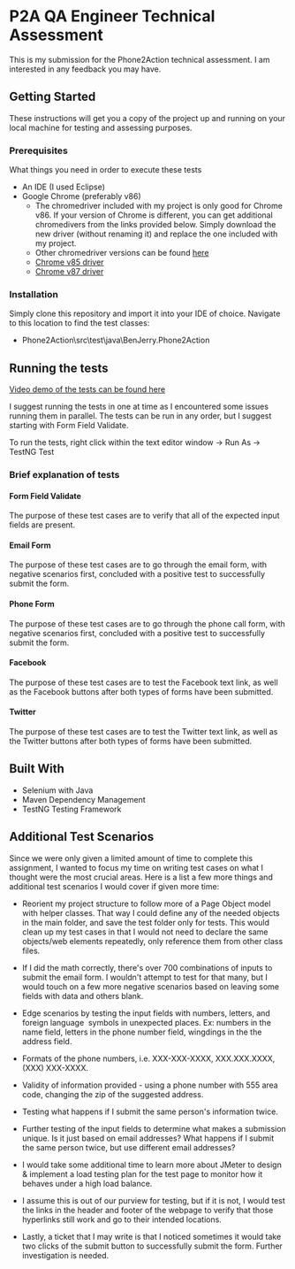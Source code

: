 # P2A QA Engineer Technical Assessment

This is my submission for the Phone2Action technical assessment. I am interested in any feedback you may have.

## Getting Started

These instructions will get you a copy of the project up and running on your local machine for testing and assessing purposes.

### Prerequisites

What things you need in order to execute these tests

* An IDE (I used Eclipse)
* Google Chrome (preferably v86)
  * The chromedriver included with my project is only good for Chrome v86. If your version of Chrome is different, you can get additional chromedivers from the links provided below. Simply download the new driver (without renaming it) and replace the one included with my project.
  * Other chromedriver versions can be found [here](https://chromedriver.chromium.org/downloads)
  * [Chrome v85 driver](https://chromedriver.storage.googleapis.com/index.html?path=85.0.4183.38/)
  * [Chrome v87 driver](https://chromedriver.storage.googleapis.com/index.html?path=87.0.4280.20/)

### Installation

Simply clone this repository and import it into your IDE of choice. Navigate to this location to find the test classes:

* Phone2Action\src\test\java\BenJerry.Phone2Action

## Running the tests

[Video demo of the tests can be found here](https://drive.google.com/file/d/1kLLF9uvMtG0FR7uMyv7Cphg2Wqzhgw_Q/view?usp=sharing)

I suggest running the tests in one at time as I encountered some issues running them in parallel. The tests can be run in any order, but I suggest starting with Form Field Validate. 

To run the tests, right click within the text editor window -> Run As -> TestNG Test

### Brief explanation of tests

#### Form Field Validate

The purpose of these test cases are to verify that all of the expected input fields are present.

#### Email Form

The purpose of these test cases are to go through the email form, with negative scenarios first, concluded with a positive test to successfully submit the form.

#### Phone Form

The purpose of these test cases are to go through the phone call form, with negative scenarios first, concluded with a positive test to successfully submit the form.

#### Facebook

The purpose of these test cases are to test the Facebook text link, as well as the Facebook buttons after both types of forms have been submitted.

#### Twitter

The purpose of these test cases are to test the Twitter text link, as well as the Twitter buttons after both types of forms have been submitted.

## Built With

* Selenium with Java
* Maven Dependency Management
* TestNG Testing Framework

## Additional Test Scenarios

Since we were only given a limited amount of time to complete this assignment, I wanted to focus my time on writing test cases on what I thought were the most crucial areas. Here is a list a few more things and additional test scenarios I would cover if given more time:

* Reorient my project structure to follow more of a Page Object model with helper classes. That way I could define any of the needed objects in the main folder, and save the test folder only for tests. This would clean up my test cases in that I would not need to declare the same objects/web elements repeatedly, only reference them from other class files.

* If I did the math correctly, there's over 700 combinations of inputs to submit the email form. I wouldn't attempt to test for that many, but I would touch on a few more negative scenarios based on leaving some fields with data and others blank.

* Edge scenarios by testing the input fields with numbers, letters, and foreign language  symbols in unexpected places. Ex: numbers in the name field, letters in the phone number field, wingdings in the the address field.

* Formats of the phone numbers, i.e. XXX-XXX-XXXX, XXX.XXX.XXXX, (XXX) XXX-XXXX.

* Validity of information provided - using a phone number with 555 area code, changing the zip of the suggested address.

* Testing what happens if I submit the same person's information twice.

* Further testing of the input fields to determine what makes a submission unique. Is it just based on email addresses? What happens if I submit the same person twice, but use different email addresses?

* I would take some additional time to learn more about JMeter to design & implement a load testing plan for the test page to monitor how it behaves under a high load balance.

* I assume this is out of our purview for testing, but if it is not, I would test the links in the header and footer of the webpage to verify that those hyperlinks still work and go to their intended locations.

* Lastly, a ticket that I may write is that I noticed sometimes it would take two clicks of the submit button to successfully submit the form. Further investigation is needed.